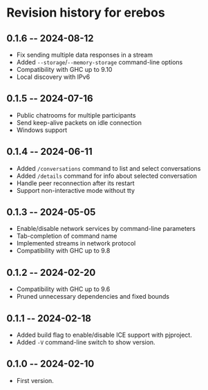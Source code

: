 # Revision history for erebos

## 0.1.6 -- 2024-08-12

* Fix sending multiple data responses in a stream
* Added `--storage`/`--memory-storage` command-line options
* Compatibility with GHC up to 9.10
* Local discovery with IPv6

## 0.1.5 -- 2024-07-16

* Public chatrooms for multiple participants
* Send keep-alive packets on idle connection
* Windows support

## 0.1.4 -- 2024-06-11

* Added `/conversations` command to list and select conversations
* Added `/details` command for info about selected conversation
* Handle peer reconnection after its restart
* Support non-interactive mode without tty

## 0.1.3 -- 2024-05-05

* Enable/disable network services by command-line parameters
* Tab-completion of command name
* Implemented streams in network protocol
* Compatibility with GHC up to 9.8

## 0.1.2 -- 2024-02-20

* Compatibility with GHC up to 9.6
* Pruned unnecessary dependencies and fixed bounds

## 0.1.1 -- 2024-02-18

* Added build flag to enable/disable ICE support with pjproject.
* Added `-V` command-line switch to show version.

## 0.1.0 -- 2024-02-10

* First version.
